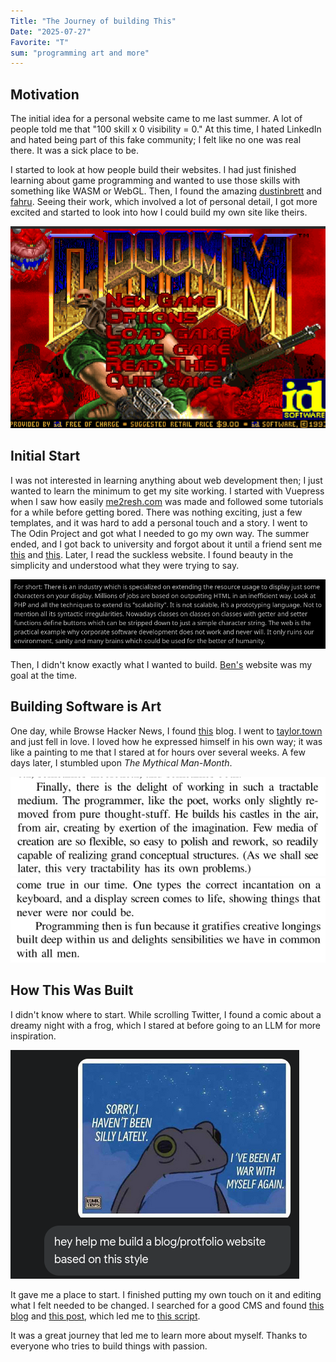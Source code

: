 ```yaml
---
Title: "The Journey of building This"
Date: "2025-07-27"
Favorite: "T"
sum: "programming art and more"
---
```


## Motivation

The initial idea for a personal website came to me last summer. A lot of people told me that "100 skill x 0 visibility = 0." At this time, I hated LinkedIn and hated being part of this fake community; I felt like no one was real there. It was a sick place to be.

I started to look at how people build their websites. I had just finished learning about game programming and wanted to use those skills with something like WASM or WebGL. Then, I found the amazing [dustinbrett](http://dustinbrett.com) and [fahru](http://fahru.me). Seeing their work, which involved a lot of personal detail, I got more excited and started to look into how I could build my own site like theirs.

![doomsc](/images/doomsc.png)

## Initial Start

I was not interested in learning anything about web development then; I just wanted to learn the minimum to get my site working. I started with Vuepress when I saw how easily [me2resh.com](http://me2resh.com) was made and followed some tutorials for a while before getting bored. There was nothing exciting, just a few templates, and it was hard to add a personal touch and a story. I went to The Odin Project and got what I needed to go my own way. The summer ended, and I got back to university and forgot about it until a friend sent me [this](https://motherfuckingwebsite.com/) and [this](https://www-cs-faculty.stanford.edu/~knuth/). Later, I read the suckless website. I found beauty in the simplicity and understood what they were trying to say.

![suckless](images/suckless.png)

Then, I didn't know exactly what I wanted to build. [Ben's](https://benadam.me/) website was my goal at the time.

## Building Software is Art

One day, while Browse Hacker News, I found [this](https://goodinternetmagazine.com/my-website-is-ugly-because-i-made-it/) blog. I went to [taylor.town](http://taylor.town) and just fell in love. I loved how he expressed himself in his own way; it was like a painting to me that I stared at for hours over several weeks. A few days later, I stumbled upon *The Mythical Man-Month*.

![TMMM](images/TMMM1.png)
![TMMM](images/TMMM2.png)


## How This Was Built

I didn't know where to start. While scrolling Twitter, I found a comic about a dreamy night with a frog, which I stared at before going to an LLM for more inspiration.

![inspi](images/inspi.png)

It gave me a place to start. I finished putting my own touch on it and editing what I felt needed to be changed. I searched for a good CMS and found [this blog](https://izolate.net/posts/build-your-own-static-site-generator) and [this post](https://blog.hamaluik.ca/posts/build-your-own-static-site-generator/), which led me to [this script](https://github.com/munificent/game-programming-patterns/blob/master/script/format.py).

It was a great journey that led me to learn more about myself. Thanks to everyone who tries to build things with passion.
